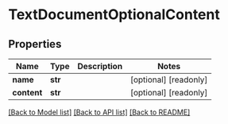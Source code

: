 # TextDocumentOptionalContent

## Properties
Name | Type | Description | Notes
------------ | ------------- | ------------- | -------------
**name** | **str** |  | [optional] [readonly] 
**content** | **str** |  | [optional] [readonly] 

[[Back to Model list]](../README.md#documentation-for-models) [[Back to API list]](../README.md#documentation-for-api-endpoints) [[Back to README]](../README.md)


